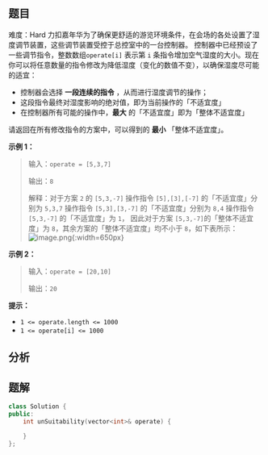 
## 题目
难度：Hard
力扣嘉年华为了确保更舒适的游览环境条件，在会场的各处设置了湿度调节装置，这些调节装置受控于总控室中的一台控制器。
控制器中已经预设了一些调节指令，整数数组`operate[i]` 表示第 `i` 条指令增加空气湿度的大小。现在你可以将任意数量的指令修改为降低湿度（变化的数值不变），以确保湿度尽可能的适宜：
- 控制器会选择 **一段连续的指令** ，从而进行湿度调节的操作；
- 这段指令最终对湿度影响的绝对值，即为当前操作的「不适宜度」
- 在控制器所有可能的操作中，**最大** 的「不适宜度」即为「整体不适宜度」

请返回在所有修改指令的方案中，可以得到的 **最小** 「整体不适宜度」。

**示例 1：**
> 输入：`operate = [5,3,7]`
>
> 输出：`8`
>
> 解释：对于方案 `2` 的 `[5,3,-7]`
>操作指令 `[5],[3],[-7]` 的「不适宜度」分别为 `5,3,7`
>操作指令 `[5,3],[3,-7]` 的「不适宜度」分别为 `8,4`
>操作指令 `[5,3,-7]` 的「不适宜度」为 `1`，
>因此对于方案 `[5,3,-7]`的「整体不适宜度」为 `8`，其余方案的「整体不适宜度」均不小于 `8`，如下表所示：
![image.png](https://pic.leetcode-cn.com/1663902759-dgDCxn-image.png){:width=650px}

**示例 2：**
> 输入：`operate = [20,10]`
>
> 输出：`20`

**提示：**
- `1 <= operate.length <= 1000`
- `1 <= operate[i] <= 1000`
## 分析

## 题解
```cpp
class Solution {
public:
    int unSuitability(vector<int>& operate) {

    }
};
```